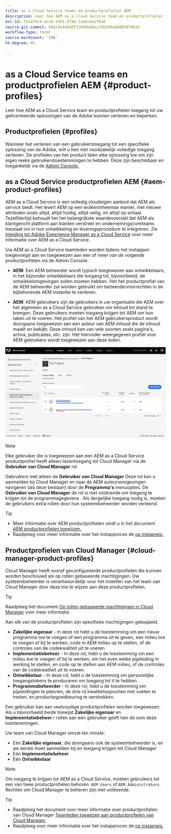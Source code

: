 ```yaml
---
title: as a Cloud Service teams en productprofielen AEM
description: Leer hoe AEM as a Cloud Service team en productprofielen toegang tot uw gelicentieerde oplossingen van de Adobe kunnen verlenen en beperken.
exl-id: 7b1474c9-aca0-4354-8798-1abdcda2f6dd
source-git-commit: 69ac8e444a0f22649b48ec25b549ad60858f8b1b
workflow-type: tm+mt
source-wordcount: '748'
ht-degree: 0%

---
```


# as a Cloud Service teams en productprofielen AEM {#product-profiles}

Leer hoe AEM as a Cloud Service team en productprofielen toegang tot uw gelicentieerde oplossingen van de Adobe kunnen verlenen en beperken.

## Productprofielen {#profiles}

Wanneer het verlenen van een gebruikerstoegang tot een specifieke oplossing van de Adobe, wilt u hen niet noodzakelijk volledige toegang verlenen. De profielen van het product laten elke oplossing toe om zijn eigen reeks gebruikerstoestemmingen te hebben. Deze zijn beschikbaar en toegankelijk via de [Admin Console.](/help/journey-onboarding/admin-console.md)

## as a Cloud Service productprofielen AEM {#aem-product-profiles}

AEM as a Cloud Service is een volledig cloudeigen aanbod dat AEM als service biedt. Het levert AEM op een wolkeninheemse manier, met nieuwe attributen zoals altijd, altijd huidig, altijd veilig, en altijd op schaal. Tezelfdertijd behoudt het het belangrijkste waardevoorstel dat AEM als klantgericht platform aan klanten verstrekt en ondernemingscoreteams toestaat om in hun ontwikkeling en leveringsprocedure te integreren. Zie [Inleiding tot Adobe Experience Manager as a Cloud Service](/help/overview/introduction.md) voor meer informatie over AEM as a Cloud Service.

Uw AEM as a Cloud Service teamleden worden tijdens het instappen toegevoegd aan en toegewezen aan een of meer van de volgende productprofielen via de Admin Console.

* **AEM**: Een AEM beheerder wordt typisch toegewezen aan ontwikkelaars, in het bijzonder ontwikkelaars die toegang tot, bijvoorbeeld, de ontwikkelomgevingen zullen moeten hebben. Het het productprofiel van de AEM beheerder zal worden gebruikt om beheerdervoorrechten in de bijbehorende AEM instantie te verlenen.

* **AEM**: AEM gebruikers zijn de gebruikers in uw organisatie die AEM over het algemeen as a Cloud Service gebruiken om inhoud tot stand te brengen. Deze gebruikers moeten toegang krijgen tot AEM om hun taken uit te voeren. Het profiel van het AEM gebruikersproduct wordt doorgaans toegewezen aan een auteur van AEM inhoud die de inhoud maakt en bekijkt. Deze inhoud kan van vele soorten zoals pagina&#39;s, activa, publicaties, etc. zijn. Het hieronder weergegeven profiel voor AEM gebruikers wordt toegewezen aan deze leden.

![Productprofielen](/help/onboarding/assets/admin-console-profiles.png)

>[!NOTE]
>
>Elke gebruiker die is toegewezen aan een AEM as a Cloud Service productprofiel heeft alleen-lezentoegang tot Cloud Manager via de **Gebruiker van Cloud Manager** rol.
>
>Gebruikers met alleen de **Gebruiker van Cloud Manager** Deze rol kan u aanmelden bij Cloud Manager en naar de AEM auteursomgevingen navigeren (als deze bestaan) door de **Programma&#39;s** menuopties. De **Gebruiker van Cloud Manager** de rol is niet voldoende om toegang te krijgen tot de programmagegevens . Als dergelijke toegang nodig is, moeten de gebruikers extra rollen door hun systeembeheerder worden verleend.

>[!TIP]
>
>* Meer informatie over AEM productprofielen vindt u in het document [AEM productprofielen toewijzen.](/help/journey-onboarding/assign-profiles-aem.md)
>* Raadpleeg voor meer informatie over het instapproces de [op instapreis.](/help/journey-onboarding/overview.md)


## Productprofielen van Cloud Manager {#cloud-manager-product-profiles}

Cloud Manager heeft vooraf geconfigureerde productprofielen die kunnen worden beschouwd als op rollen gebaseerde machtigingen. Uw systeembeheerder is verantwoordelijk voor het instellen van het team van Cloud Manager door deze toe te wijzen aan deze productprofielen.

>[!TIP]
>
>Raadpleeg het document [Op rollen gebaseerde machtigingen in Cloud Manager](/help/onboarding/cloud-manager-introduction.md#role-based-permissions) voor meer informatie .

Aan elk van de productprofielen zijn specifieke machtigingen gekoppeld.

* **Zakelijke eigenaar** - In deze rol hebt u de toestemming om een nieuw programma toe te voegen of een programma uit te geven, een milieu toe te voegen of bij te werken, code in AEM milieu op te stellen, of de controles van de codekwaliteit uit te voeren.
* **Implementatiebeheer** - In deze rol, hebt u de toestemming om een milieu toe te voegen of bij te werken, om het even welke pijpleiding in werking te stellen, en code op te stellen aan AEM milieu, of de controles van de codekwaliteit uit te voeren.
* **Ontwikkelaar** - In deze rol, hebt u de toestemming om persoonlijke toegangstokens te produceren om toegang tot it te hebben.
* **Programmabeheerder** - In deze rol, hebt u de toestemming om pijpleidingen te plannen, de drie-rij kwaliteitsspoorten met voeten te treden, en productiegoedkeuring te verstrekken.

Een gebruiker kan aan veelvoudige productprofielen worden toegewezen. Als u bijvoorbeeld beide toewijst **Zakelijke eigenaar** en **Implementatiebeheer** r rollen aan een gebruiker geeft hen de som deze toestemmingen.

Uw team van Cloud Manager omvat ten minste:

* Eén **Zakelijke eigenaar**, die doorgaans ook de systeembeheerder is, en als eerste moet aanmelden bij en toegang krijgen tot Cloud Manager
* Eén **Implementatiebeheer**
* Eén **Ontwikkelaar**

>[!NOTE]
>
>Om toegang te krijgen tot AEM as a Cloud Service, moeten gebruikers tot een van twee productprofielen behoren: `AEM Users` of `AEM Administrators`. Rechten om Cloud Manager te beheren zijn niet voldoende.

>[!TIP]
>
>* Raadpleeg het document voor meer informatie over productprofielen van Cloud Manager [Teamleden toewijzen aan productprofielen van Cloud Manager.](/help/journey-onboarding/assign-profiles-cloud-manager.md)
>* Raadpleeg voor meer informatie over het instapproces de [op instapreis.](/help/journey-onboarding/overview.md)


